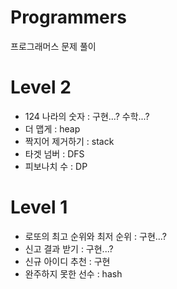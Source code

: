 # Programmers
프로그래머스 문제 풀이

# Level 2

- 124 나라의 숫자 : 구현...? 수학...?
- 더 맵게 : heap
- 짝지어 제거하기 : stack
- 타겟 넘버 : DFS
- 피보나치 수 : DP

# Level 1

- 로또의 최고 순위와 최저 순위 : 구현...?
- 신고 결과 받기 : 구현...?
- 신규 아이디 추천 : 구현
- 완주하지 못한 선수 : hash
